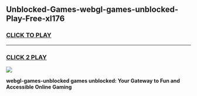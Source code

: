 
## Unblocked-Games-webgl-games-unblocked-Play-Free-xl176
<h3>
<a href="https://premium76.site?title=webgl-games-unblocked&ref=20A">CLICK TO PLAY</a></h3>
<hr>

<h3>
<a href="https://premium76.site?title=webgl-games-unblocked&ref=20A">CLICK 2 PLAY</a>
  
</h3>

<a href="https://premium76.site?title=webgl-games-unblocked&ref=20A"><img src="https://clearcache.store/games.png"></a>


**webgl-games-unblocked games unblocked: Your Gateway to Fun and Accessible Online Gaming**
